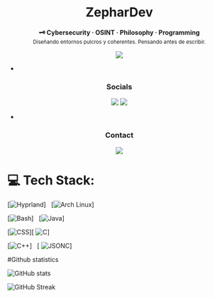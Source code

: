 <h1 align="center">ZepharDev</h1>


<p align="center">
  <b>🗝️ Cybersecurity  · OSINT · Philosophy  · Programming</b><br>
  <sub>Diseñando entornos pulcros y coherentes. Pensando antes de escribir.</sub>
</p>

<p align="center">
  <img src="https://img.shields.io/badge/License-GNU%20GPLv3-f5c2e7?style=for-the-badge&labelColor=1e1e2e&logo=gnu&logoColor=white" />
</p>

-


<h3 align="center">Socials</h3>

<p align="center">
  <img src="https://img.shields.io/badge/Instagram-zephartw-f5c2e7?style=for-the-badge&logo=instagram&logoColor=white&labelColor=1e1e2e" />
  <img src="https://img.shields.io/badge/Reddit-Zephar_WO-89b4fa?style=for-the-badge&logo=reddit&logoColor=white&labelColor=1e1e2e" />
</p>

-

<h3 align="center">Contact</h3>

<p align="center">
  <img src="https://img.shields.io/badge/Email-zephartw@gmail.com-cba6f7?style=for-the-badge&logo=gmail&logoColor=white&labelColor=1e1e2e" />
</p>

# 💻 Tech Stack:

[![Hyprland](https://img.shields.io/badge/Hyprland-89b4fa?style=for-the-badge&logo=hyprland&logoColor=white&labelColor=1e1e2e)]&nbsp;&nbsp;&nbsp;[![Arch Linux](https://img.shields.io/badge/Arch_Linux-8bd5fa?style=for-the-badge&logo=arch-linux&logoColor=white&labelColor=1e1e2e)]&nbsp;&nbsp;&nbsp;

[![Bash](https://img.shields.io/badge/Bash-89b4fa?style=for-the-badge&logo=gnu-bash&logoColor=white&labelColor=1e1e2e)]&nbsp;&nbsp;&nbsp;[![Java](https://img.shields.io/badge/Java-f5c2e7?style=for-the-badge&logo=linux&logoColor=white&labelColor=1e1e2e)]

[![CSS](https://img.shields.io/badge/CSS-8bd5fa?style=for-the-badge&logo=sass&logoColor=white&labelColor=1e1e2e)][  ![C](https://img.shields.io/badge/C-cba6f7?style=for-the-badge&logo=c&logoColor=white&labelColor=1e1e2e)]&nbsp;&nbsp;&nbsp;

[![C++](https://img.shields.io/badge/C++-cba6f7?style=for-the-badge&logo=c%2b%2b&logoColor=white&labelColor=1e1e2e)]&nbsp;&nbsp;&nbsp;[  ![JSONC](https://img.shields.io/badge/JSONC-89b4fa?style=for-the-badge&logo=json&logoColor=white&labelColor=1e1e2e)]&nbsp;&nbsp;&nbsp;


#Github statistics 

![GitHub stats](https://github-readme-stats.vercel.app/api?username=ZepharDev&show_icons=true&theme=radical&hide_border=true&title_color=cba6f7&text_color=cdd6f4&icon_color=89b4fa)


![GitHub Streak](https://github-readme-streak-stats.herokuapp.com/?user=ZepharDev&hide_border=true&background=1e1e2e&ring=cba6f7&fire=f5c2e7&currStreakLabel=cdd6f4&sideLabels=cdd6f4&currStreakNum=cba6f7&dates=cdd6f4&sideNums=cdd6f4)


